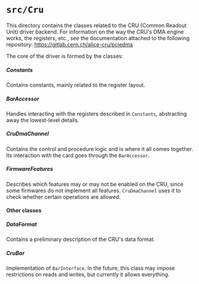 # `src/Cru`
This directory contains the classes related to the CRU (Common Readout Unit) driver backend.
For information on the way the CRU's DMA engine works, the registers, etc., see the documentation attached to the 
following repository: https://gitlab.cern.ch/alice-cru/pciedma

The core of the driver is formed by the classes:
##### Constants
Contains constants, mainly related to the register layout.

##### BarAccessor
Handles interacting with the registers described in `Constants`, abstracting away the lowest-level details.

##### CruDmaChannel 
Contains the control and procedure logic and is where it all comes together. Its interaction with the card goes through
the `BarAccessor`.  

##### FirmwareFeatures
Describes which features may or may not be enabled on the CRU, since some firmwares do not implement all features. 
`CruDmaChannel` uses it to check whether certain operations are allowed. 

#### Other classes
##### DataFormat
Contains a preliminary description of the CRU's data format.
##### CruBar
Implementation of `BarInterface`. In the future, this class may impose restrictions on reads and writes, but currently 
it allows everything.